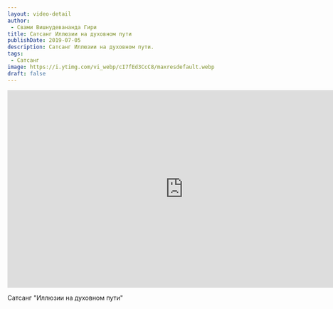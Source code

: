 ```yaml
---
layout: video-detail
author:
 - Свами Вишнудевананда Гири
title: Сатсанг Иллюзии на духовном пути
publishDate: 2019-07-05
description: Сатсанг Иллюзии на духовном пути. 
tags: 
 - Сатсанг
image: https://i.ytimg.com/vi_webp/cI7fEd3CcC8/maxresdefault.webp
draft: false
---
```


<iframe width="790" height="444" src="https://www.youtube.com/embed/cI7fEd3CcC8" frameborder="0" allowfullscreen=""></iframe> 

  Сатсанг "Иллюзии на духовном пути"

  

 